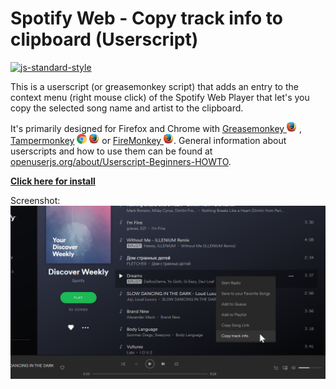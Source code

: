 # Spotify Web - Copy track info to clipboard (Userscript)

[![js-standard-style](https://cdn.rawgit.com/feross/standard/master/badge.svg)](https://github.com/feross/standard)

This is a userscript (or greasemonkey script) that adds an entry to the context menu (right mouse click) of the Spotify Web Player that let's you copy the selected song name and artist to the clipboard.

It's primarily designed for Firefox and Chrome with
[Greasemonkey ![Firefox logo](https://raw.githubusercontent.com/OpenUserJS/OpenUserJS.org/master/public/images/ua/firefox16.png)](https://addons.mozilla.org/firefox/addon/greasemonkey/)
,
[Tampermonkey](https://www.tampermonkey.net/) [![Chrome logo](https://raw.githubusercontent.com/OpenUserJS/OpenUserJS.org/master/public/images/ua/chrome16.png)](https://chrome.google.com/webstore/detail/tampermonkey/dhdgffkkebhmkfjojejmpbldmpobfkfo) [![Firefox logo](https://raw.githubusercontent.com/OpenUserJS/OpenUserJS.org/master/public/images/ua/firefox16.png)](https://addons.mozilla.org/en-US/firefox/addon/tampermonkey/)
or
[FireMonkey ![Firefox logo](https://raw.githubusercontent.com/OpenUserJS/OpenUserJS.org/master/public/images/ua/firefox16.png)](https://addons.mozilla.org/en-US/firefox/addon/firemonkey/).
General information about userscripts and how to use them can be found at [openuserjs.org/about/Userscript-Beginners-HOWTO](https://openuserjs.org/about/Userscript-Beginners-HOWTO).

[**Click here for install**](https://openuserjs.org/install/cuzi/Spotify_Web_-_Copy_track_info_to_clipboard.user.js)

Screenshot:
![Screenshot of Spotify Web Player with context menu](screenshot.png)
